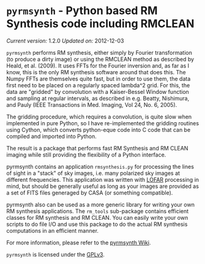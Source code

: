 `pyrmsynth` - Python based RM Synthesis code including RMCLEAN
==============================================================

*Current version:* 1.2.0
*Updated on:* 2012-12-03

`pyrmsynth` performs RM synthesis, either simply by Fourier transformation 
(to produce a dirty image) or using the RMCLEAN method as described by 
Heald, et al. (2009).  It uses FFTs for the Fourier inversion and, as far as I 
know, this is the only RM synthesis software around that does this. The Numpy 
FFTs are themselves quite fast, but in order to use them, the data first need to 
be placed on a regularly spaced lambda^2 grid. For this, the data are "gridded" 
by convolution with a Kaiser-Bessel Window function and sampling at regular 
intervals, as described in e.g. Beatty, Nishimura, and Pauly 
(IEEE Transactions in Med. Imaging, Vol 24, No. 6, 2005).

The gridding procedure, which requires a convolution, is quite slow when 
implemented in pure Python, so I have re-implemented the gridding routines using
Cython, which converts python-eque code into C code that can be compiled and 
imported into Python.

The result is a package that performs fast RM Synthesis and RM CLEAN imaging
while still providing the flexibility of a Python interface.

pyrmsynth contains an application `rmsynthesis.py` for processing the lines of 
sight in a "stack" of sky images, i.e. many polarized sky images at different 
frequencies. This application was written with [LOFAR](http://www.lofar.org) 
processing in mind, but should be generally useful as long as your images are
provided as a set of FITS files generaged by CASA (or something compatible).

pyrmsynth also can be used as a more generic library for writing your own 
RM synthesis applications. The `rm_tools` sub-package contains efficient classes
for RM synthesis and RM CLEAN. You can easily write your own scripts to do file
I/O and use this package to do the actual RM synthesis computations in an
efficient manner.

For more information, please refer to the [pyrmsynth Wiki](https://github.com/mrbell/pyrmsynth/wiki).

`pyrmsynth` is licensed under the [GPLv3](http://www.gnu.org/licenses/gpl.html).
